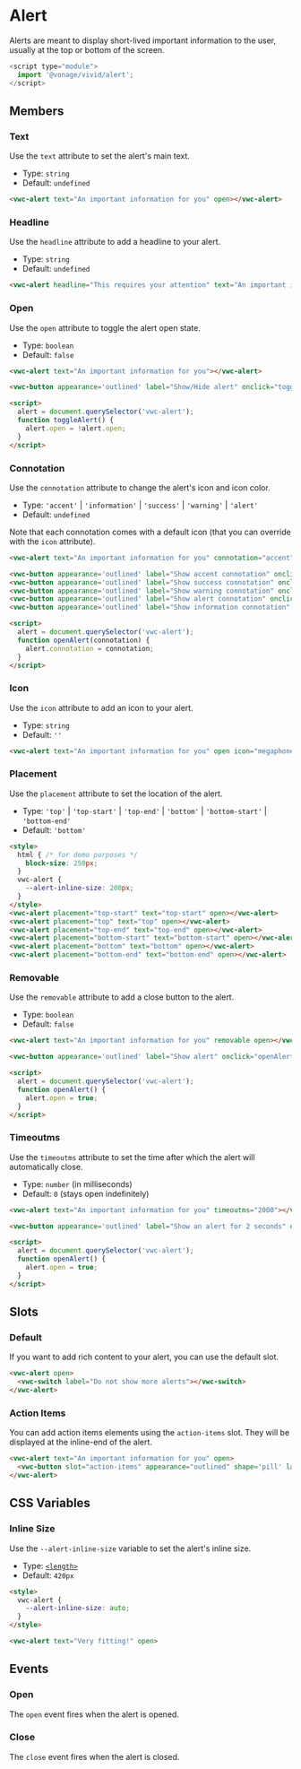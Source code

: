 # Alert

Alerts are meant to display short-lived important information to the user, usually at the top or bottom of the screen.

```js
<script type="module">
  import '@vonage/vivid/alert';
</script>
```

## Members

### Text

Use the `text` attribute to set the alert's main text.

- Type: `string`
- Default: `undefined`

```html preview
<vwc-alert text="An important information for you" open></vwc-alert>
```

### Headline

Use the `headline` attribute to add a headline to your alert.

- Type: `string`
- Default: `undefined`

```html preview
<vwc-alert headline="This requires your attention" text="An important information for you" open></vwc-alert>
```

### Open

Use the `open` attribute to toggle the alert open state.

- Type: `boolean`
- Default: `false`

```html preview
<vwc-alert text="An important information for you"></vwc-alert>

<vwc-button appearance='outlined' label="Show/Hide alert" onclick="toggleAlert()"></vwc-button>

<script>
  alert = document.querySelector('vwc-alert');
  function toggleAlert() {
    alert.open = !alert.open;
  }
</script>
```

### Connotation

Use the `connotation` attribute to change the alert's icon and icon color.

- Type: `'accent'` | `'information'` | `'success'` | `'warning'` | `'alert'`
- Default: `undefined`

Note that each connotation comes with a default icon (that you can override with the `icon` attribute).

```html preview
<vwc-alert text="An important information for you" connotation="accent" open></vwc-alert>

<vwc-button appearance='outlined' label="Show accent connotation" onclick="openAlert('accent')"></vwc-button>
<vwc-button appearance='outlined' label="Show success connotation" onclick="openAlert('success')"></vwc-button> 
<vwc-button appearance='outlined' label="Show warning connotation" onclick="openAlert('warning')"></vwc-button> 
<vwc-button appearance='outlined' label="Show alert connotation" onclick="openAlert('alert')"></vwc-button>
<vwc-button appearance='outlined' label="Show information connotation" onclick="openAlert('information')"></vwc-button>

<script>
  alert = document.querySelector('vwc-alert');
  function openAlert(connotation) {
    alert.connotation = connotation;
  }
</script>
```

### Icon

Use the `icon` attribute to add an icon to your alert.

- Type: `string`
- Default: `''`

```html preview
<vwc-alert text="An important information for you" open icon="megaphone-solid"></vwc-alert>
```

### Placement

Use the `placement` attribute to set the location of the alert.

- Type: `'top'` | `'top-start'` | `'top-end'` | `'bottom'` | `'bottom-start'` | `'bottom-end'`
- Default: `'bottom'`

```html preview center
<style>
  html { /* for demo purposes */
    block-size: 250px;
  }
  vwc-alert {
    --alert-inline-size: 200px;
  }
</style>
<vwc-alert placement="top-start" text="top-start" open></vwc-alert>
<vwc-alert placement="top" text="top" open></vwc-alert>
<vwc-alert placement="top-end" text="top-end" open></vwc-alert>
<vwc-alert placement="bottom-start" text="bottom-start" open></vwc-alert>
<vwc-alert placement="bottom" text="bottom" open></vwc-alert>
<vwc-alert placement="bottom-end" text="bottom-end" open></vwc-alert>
```

### Removable

Use the `removable` attribute to add a close button to the alert.

- Type: `boolean`
- Default: `false`

```html preview
<vwc-alert text="An important information for you" removable open></vwc-alert>

<vwc-button appearance='outlined' label="Show alert" onclick="openAlert()"></vwc-button>

<script>
  alert = document.querySelector('vwc-alert');
  function openAlert() {
    alert.open = true;
  }
</script>
```

### Timeoutms

Use the `timeoutms` attribute to set the time after which the alert will automatically close.

- Type: `number` (in milliseconds)
- Default: `0` (stays open indefinitely)

```html preview
<vwc-alert text="An important information for you" timeoutms="2000"></vwc-alert>

<vwc-button appearance='outlined' label="Show an alert for 2 seconds" onclick="openAlert()"></vwc-button>

<script>
  alert = document.querySelector('vwc-alert');
  function openAlert() {
    alert.open = true;
  }
</script>
```

## Slots

### Default

If you want to add rich content to your alert, you can use the default slot.

```html preview
<vwc-alert open>
  <vwc-switch label="Do not show more alerts"></vwc-switch>
</vwc-alert>
```

### Action Items

You can add action items elements using the `action-items` slot. They will be displayed at the inline-end of the alert.

```html preview
<vwc-alert text="An important information for you" open>
  <vwc-button slot="action-items" appearance="outlined" shape='pill' label="Action"></vwc-button>
</vwc-alert>
```

## CSS Variables

### Inline Size

Use the `--alert-inline-size` variable to set the alert's inline size.

- Type: [`<length>`](https://developer.mozilla.org/en-US/docs/Web/CSS/length)
- Default: `420px`

```html preview
<style>
  vwc-alert {
    --alert-inline-size: auto;
  }
</style>

<vwc-alert text="Very fitting!" open>
```

## Events

### Open

The `open` event fires when the alert is opened.

### Close

The `close` event fires when the alert is closed.
